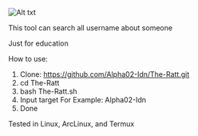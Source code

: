 ![Alt txt](https://i.postimg.cc/RV3pYsr0/IMG-20241005-143430-2-2.jpg)

This tool can search all username about someone

Just for education

How to use:
1. Clone: https://github.com/Alpha02-Idn/The-Ratt.git
2. cd The-Ratt
3. bash The-Ratt.sh
4. Input target
For Example: Alpha02-Idn
6. Done

Tested in Linux, ArcLinux, and Termux
